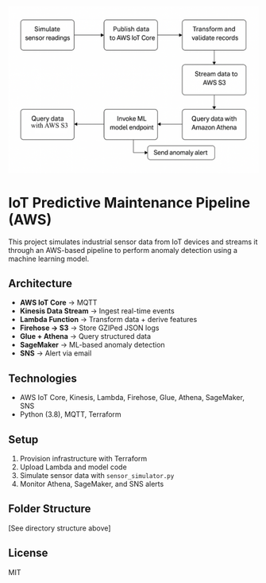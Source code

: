![Flowchart](images/image.png)


# IoT Predictive Maintenance Pipeline (AWS)

This project simulates industrial sensor data from IoT devices and streams it through an AWS-based pipeline to perform anomaly detection using a machine learning model.

## Architecture
- **AWS IoT Core** → MQTT
- **Kinesis Data Stream** → Ingest real-time events
- **Lambda Function** → Transform data + derive features
- **Firehose → S3** → Store GZIPed JSON logs
- **Glue + Athena** → Query structured data
- **SageMaker** → ML-based anomaly detection
- **SNS** → Alert via email

## Technologies
- AWS IoT Core, Kinesis, Lambda, Firehose, Glue, Athena, SageMaker, SNS
- Python (3.8), MQTT, Terraform

## Setup
1. Provision infrastructure with Terraform
2. Upload Lambda and model code
3. Simulate sensor data with `sensor_simulator.py`
4. Monitor Athena, SageMaker, and SNS alerts

## Folder Structure
[See directory structure above]

## License
MIT
